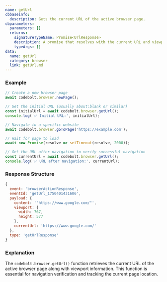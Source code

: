 ```yaml
---
name: getUrl
cbbaseinfo:
  description: Gets the current URL of the active browser page.
cbparameters:
  parameters: []
  returns:
    signatureTypeName: Promise<UrlResponse>
    description: A promise that resolves with the current URL and viewport information.
    typeArgs: []
data:
  name: getUrl
  category: browser
  link: getUrl.md
---
```

<CBBaseInfo/> 
<CBParameters/>

### Example

```js
// Create a new browser page
await codebolt.browser.newPage();

// Get the initial URL (usually about:blank or similar)
const initialUrl = await codebolt.browser.getUrl();
console.log('✅ Initial URL:', initialUrl);

// Navigate to a specific website
await codebolt.browser.goToPage('https://example.com');

// Wait for page to load
await new Promise(resolve => setTimeout(resolve, 2000));

// Get the URL after navigation to verify successful navigation
const currentUrl = await codebolt.browser.getUrl();
console.log('✅ URL after navigation:', currentUrl);
```

### Response Structure

```js
{
  event: 'browserActionResponse',
  eventId: 'getUrl_1750401431606',
  payload: {
    content: '"https://www.google.com/"',
    viewport: { 
      width: 767, 
      height: 577 
    },
    currentUrl: 'https://www.google.com/'
  },
  type: 'getUrlResponse'
}
```

### Explanation

The `codebolt.browser.getUrl()` function retrieves the current URL of the active browser page along with viewport information. This function is essential for navigation verification and tracking the current page location.
